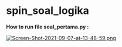 # spin_soal_logika

**How to run file soal_pertama.py :**

[![Screen-Shot-2021-09-07-at-13-48-59.png](https://i.postimg.cc/d19FDgs9/Screen-Shot-2021-09-07-at-13-48-59.png)](https://postimg.cc/hzh65y7J)
